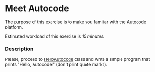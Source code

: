 # Meet Autocode

The purpose of this exercise is to make you familiar with the Autocode platform.

Estimated workload of this exercise is _15 minutes_.

### Description
Please, proceed to [HelloAutocode](src/main/java/com/epam/rd/autotasks/meetautocode/HelloAutocode.java) class
and write a simple program that prints "Hello, Autocode!" (don't print quote marks).
